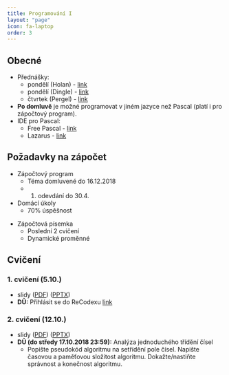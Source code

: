 ```yaml
---
title: Programování I
layout: "page"
icon: fa-laptop
order: 3
---
```


## Obecné
- Přednášky:
  - pondělí (Holan) - [link](https://ksvi.mff.cuni.cz/~holan/)
  - pondělí (Dingle) - [link](https://ksvi.mff.cuni.cz/~dingle/2018/programming_i.html)
  - čtvrtek (Pergel) - [link](https://kam.mff.cuni.cz/~perm/programovani/NNPRG030/index.html)
- **Po domluvě** je možné programovat v jiném jazyce než Pascal (platí i pro zápočtový program). 
- IDE pro Pascal:
  - Free Pascal - [link](https://www.freepascal.org/)
  - Lazarus - [link](https://www.lazarus-ide.org/)

## Požadavky na zápočet
- Zápočtový program
  - Téma domluvené do 16.12.2018
  - 1. odevdání do 30.4.
- Domácí úkoly
  - 70% úspěšnost
+ Zápočtová písemka
  - Poslední 2 cvičení
  - Dynamické proměnné

## Cvičení
### 1. cvičení (5.10.)
- slidy ([PDF](data/prg1/cv1/prg1_cv1.pdf)) ([PPTX](data/prg1/cv1/prg1_cv1.pptx))
- **DŮ:** Přihlásit se do ReCodexu [link](https://recodex.mff.cuni.cz/cs)

### 2. cvičení (12.10.)
- slidy ([PDF](data/prg1/cv2/prg1_cv2.pdf)) ([PPTX](data/prg1/cv1/prg1_cv2.pptx))
- **DŮ (do středy 17.10.2018 23:59):** Analýza jednoduchého třídění čísel
  - Popište pseudokód algoritmu na setřídění pole čísel. Napište časovou a paměťovou složitost algoritmu. Dokažte/nastiňte správnost a konečnost algoritmu. 